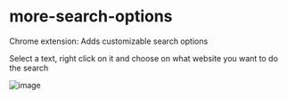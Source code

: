 # more-search-options
Chrome extension: Adds customizable search options

Select a text, right click on it and choose on what website you want to do the search

![image](https://github.com/SlimyRedstone/more-search-options/assets/49628477/a143029a-a900-46fc-bae9-3599e0fb14b8)
